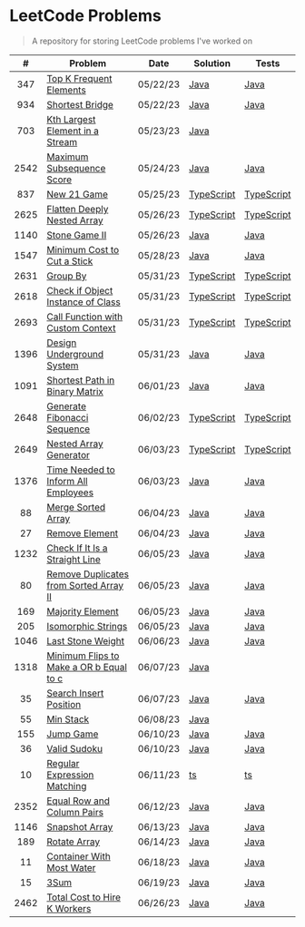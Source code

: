 # LeetCode Problems

> A repository for storing LeetCode problems I've worked on

|  #   | Problem                                                                                                           | Date     | Solution                                               | Tests                                                         |
|:----:|-------------------------------------------------------------------------------------------------------------------|----------|--------------------------------------------------------|---------------------------------------------------------------|
| 347  | [Top K Frequent Elements](https://leetcode.com/problems/top-k-frequent-elements)                                  | 05/22/23 | [Java](src/TopKFrequentElements.java)                  | [Java](tests/TopKFrequentElementsTest.java)                   |
| 934  | [Shortest Bridge](https://leetcode.com/problems/shortest-bridge)                                                  | 05/22/23 | [Java](src/ShortestBridge.java)                        | [Java](tests/ShortestBridgeTest.java)                         |
| 703  | [Kth Largest Element in a Stream](https://leetcode.com/problems/kth-largest-element-in-a-stream/)                 | 05/23/23 | [Java](src/KthLargest.java)                            |                                                               |
| 2542 | [Maximum Subsequence Score](https://leetcode.com/problems/maximum-subsequence-score/)                             | 05/24/23 | [Java](src/MaximumSubsequenceScore.java)               | [Java](tests/MaximumSubsequenceScoreTest.java)                |
| 837  | [New 21 Game](https://leetcode.com/problems/new-21-game/)                                                         | 05/25/23 | [TypeScript](src/new-21-game.ts)                       | [TypeScript](tests/new-21-game.test.ts)                       |
| 2625 | [Flatten Deeply Nested Array](https://leetcode.com/problems/flatten-deeply-nested-array)                          | 05/26/23 | [TypeScript](src/flatten-deeply-nested-array.ts)       | [TypeScript](tests/flatten-deeply-nested-array.test.ts)       |
| 1140 | [Stone Game II](https://leetcode.com/problems/stone-game-i-i)                                                     | 05/26/23 | [Java](src/StoneGameII.java)                           | [Java](tests/StoneGameIITest.java)                            |
| 1547 | [Minimum Cost to Cut a Stick](https://leetcode.com/problems/minimum-cost-to-cut-a-stick)                          | 05/28/23 | [Java](src/MinimumCostToCutAStick.java)                | [Java](tests/MinimumCostToCutAStickTest.java)                 |
| 2631 | [Group By](https://leetcode.com/problems/group-by)                                                                | 05/31/23 | [TypeScript](src/group-by.ts)                          | [TypeScript](tests/group-by.test.ts)                          |
| 2618 | [Check if Object Instance of Class](https://leetcode.com/problems/check-if-object-instance-of-class)              | 05/31/23 | [TypeScript](src/check-if-object-instance-of-class.ts) | [TypeScript](tests/check-if-object-instance-of-class.test.ts) |
| 2693 | [Call Function with Custom Context](https://leetcode.com/problems/call-function-with-custom-context)              | 05/31/23 | [TypeScript](src/call-function-with-custom-context.ts) | [TypeScript](tests/call-function-with-custom-context.test.ts) |
| 1396 | [Design Underground System](https://leetcode.com/problems/design-underground-system)                              | 05/31/23 | [Java](src/DesignUndergroundSystem.java)               | [Java](tests/DesignUndergroundSystemTest.java)                |
| 1091 | [Shortest Path in Binary Matrix](https://leetcode.com/problems/shortest-path-in-binary-matrix)                    | 06/01/23 | [Java](src/ShortestPathInBinaryMatrix.java)            | [Java](tests/ShortestPathInBinaryMatrixTest.java)             |
| 2648 | [Generate Fibonacci Sequence](https://leetcode.com/problems/generate-fibonacci-sequence)                          | 06/02/23 | [TypeScript](src/generate-fibonacci-sequence.ts)       | [TypeScript](tests/generate-fibonacci-sequence.test.ts)       |
| 2649 | [Nested Array Generator](https://leetcode.com/problems/nested-array-generator)                                    | 06/03/23 | [TypeScript](src/nested-array-generator.ts)            | [TypeScript](tests/nested-array-generator.test.ts)            |
| 1376 | [Time Needed to Inform All Employees](https://leetcode.com/problems/time-needed-to-inform-all-employees)          | 06/03/23 | [Java](src/TimeNeededToInformAllEmployees.java)        | [Java](tests/TimeNeededToInformAllEmployeesTest.java)         |
|  88  | [Merge Sorted Array](https://leetcode.com/problems/merge-sorted-array)                                            | 06/04/23 | [Java](src/MergeSortedArray.java)                      | [Java](tests/MergeSortedArrayTest.java)                       |
|  27  | [Remove Element](https://leetcode.com/problems/remove-element)                                                    | 06/04/23 | [Java](src/RemoveElement.java)                         | [Java](tests/RemoveElementTest.java)                          |
| 1232 | [Check If It Is a Straight Line](https://leetcode.com/problems/check-if-it-is-a-straight-line)                    | 06/05/23 | [Java](src/CheckIfItIsAStraightLine.java)              | [Java](tests/CheckIfItIsAStraightLineTest.java)               |
|  80  | [Remove Duplicates from Sorted Array II](https://leetcode.com/problems/remove-duplicates-from-sorted-array-i-i)   | 06/05/23 | [Java](src/RemoveDuplicatesFromSortedArrayII.java)     | [Java](tests/RemoveDuplicatesFromSortedArrayIITest.java)      |
| 169  | [Majority Element](https://leetcode.com/problems/majority-element)                                                | 06/05/23 | [Java](src/MajorityElement.java)                       | [Java](tests/MajorityElementTest.java)                        |
| 205  | [Isomorphic Strings](https://leetcode.com/problems/isomorphic-strings)                                            | 06/05/23 | [Java](src/IsomorphicStrings.java)                     | [Java](tests/IsomorphicStringsTest.java)                      |
| 1046 | [Last Stone Weight](https://leetcode.com/problems/last-stone-weight)                                              | 06/06/23 | [Java](src/LastStoneWeight.java)                       | [Java](tests/LastStoneWeightTest.java)                        |
| 1318 | [Minimum Flips to Make a OR b Equal to c](https://leetcode.com/problems/minimum-flips-to-make-a-o-r-b-equal-to-c) | 06/07/23 | [Java](src/MinimumFlipsToMakeAORBEqualToC.java)        |                                                               |
|  35  | [Search Insert Position](https://leetcode.com/problems/search-insert-position)                                    | 06/07/23 | [Java](src/SearchInsertPosition.java)                  | [Java](tests/SearchInsertPositionTest.java)                   |
|  55  | [Min Stack](https://leetcode.com/problems/min-stack)                                                              | 06/08/23 | [Java](src/MinStack.java)                              |                                                               |
| 155  | [Jump Game](https://leetcode.com/problems/jump-game)                                                              | 06/10/23 | [Java](src/JumpGame.java)                              | [Java](tests/JumpGameTest.java)                               |
|  36  | [Valid Sudoku](https://leetcode.com/problems/valid-sudoku)                                                        | 06/10/23 | [Java](src/ValidSudoku.java)                           | [Java](tests/ValidSudokuTest.java)                            |
|  10  | [Regular Expression Matching](https://leetcode.com/problems/regular-expression-matching)                          | 06/11/23 | [ts](src/regular-expression-matching.ts)               | [ts](tests/regular-expression-matching.test.ts)               |
| 2352 | [Equal Row and Column Pairs](https://leetcode.com/problems/equal-row-and-column-pairs)                            | 06/12/23 | [Java](src/EqualRowAndColumnPairs.java)                | [Java](tests/EqualRowAndColumnPairsTest.java)                 |
| 1146 | [Snapshot Array](https://leetcode.com/problems/snapshot-array)                                                    | 06/13/23 | [Java](src/SnapshotArray.java)                         | [Java](tests/SnapshotArrayTest.java)                          |
| 189  | [Rotate Array](https://leetcode.com/problems/rotate-array)                                                        | 06/14/23 | [Java](src/RotateArray.java)                           | [Java](tests/RotateArrayTest.java)                            |
|  11  | [Container With Most Water](https://leetcode.com/problems/container-with-most-water)                              | 06/18/23 | [Java](src/ContainerWithMostWater.java)                | [Java](tests/ContainerWithMostWaterTest.java)                 |
|  15  | [3Sum](https://leetcode.com/problems/3-sum)                                                                       | 06/19/23 | [Java](src/ThreeSum.java)                              | [Java](tests/ThreeSumTest.java)                               |
| 2462 | [Total Cost to Hire K Workers](https://leetcode.com/problems/total-cost-to-hire-k-workers)                        | 06/26/23 | [Java](src/TotalCostToHireKWorkers.java)               | [Java](tests/TotalCostToHireKWorkersTest.java)                |
